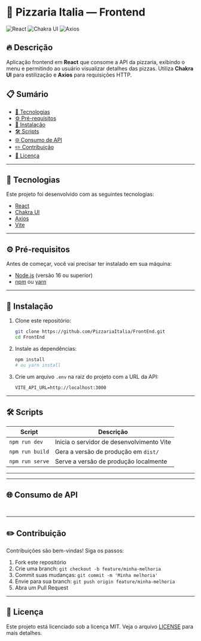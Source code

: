 # 🍕 Pizzaria Italia — Frontend

![React](https://img.shields.io/badge/React-blue) ![Chakra UI](https://img.shields.io/badge/Chakra_UI-purple) ![Axios](https://img.shields.io/badge/Axios-brightgreen)

## 🔥 Descrição

Aplicação frontend em **React** que consome a API da pizzaria, exibindo o menu e permitindo ao usuário visualizar detalhes das pizzas. Utiliza **Chakra UI** para estilização e **Axios** para requisições HTTP.

## 📋 Sumário

- [🚀 Tecnologias](#-tecnologias)
- [⚙️ Pré-requisitos](#️-pré-requisitos)
- [💾 Instalação](#-instalação)
- [🛠️ Scripts](#️-scripts)
- [🌐 Consumo de API](#-consumo-de-api)
- [✏️ Contribuição](#️-contribuição)
- [📜 Licença](#-licença)

---

## 🚀 Tecnologias

Este projeto foi desenvolvido com as seguintes tecnologias:

- [React](https://reactjs.org/)
- [Chakra UI](https://chakra-ui.com/)
- [Axios](https://axios-http.com/)
- [Vite](https://vitejs.dev/)

---

## ⚙️ Pré-requisitos

Antes de começar, você vai precisar ter instalado em sua máquina:

- [Node.js](https://nodejs.org/) (versão 16 ou superior)
- [npm](https://www.npmjs.com/) ou [yarn](https://yarnpkg.com/)

---

## 💾 Instalação

1. Clone este repositório:
   ```bash
   git clone https://github.com/PizzariaItalia/FrontEnd.git
   cd FrontEnd
   ```

2. Instale as dependências:
   ```bash
   npm install
   # ou yarn install
   ```

3. Crie um arquivo `.env` na raiz do projeto com a URL da API:
   ```env
   VITE_API_URL=http://localhost:3000
   ```

---

## 🛠️ Scripts

| Script       | Descrição                               |
| ------------ | ----------------------------------------|
| `npm run dev`    | Inicia o servidor de desenvolvimento Vite |
| `npm run build`  | Gera a versão de produção em `dist/`      |
| `npm run serve`  | Serve a versão de produção localmente     |

---

---

## 🌐 Consumo de API

```ts

```

```ts

```

---

## ✏️ Contribuição

Contribuições são bem-vindas! Siga os passos:

1. Fork este repositório
2. Crie uma branch: `git checkout -b feature/minha-melhoria`
3. Commit suas mudanças: `git commit -m 'Minha melhoria'`
4. Envie para sua branch: `git push origin feature/minha-melhoria`
5. Abra um Pull Request

---

## 📜 Licença

Este projeto está licenciado sob a licença MIT. Veja o arquivo [LICENSE](LICENSE) para mais detalhes.


